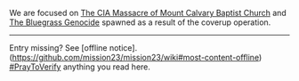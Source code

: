We are focused on [The CIA Massacre of Mount Calvary Baptist Church](https://github.com/mission23/mission23/wiki/The-CIA-Massacre-of-Mount-Calvary-Baptist-Church) and [The Bluegrass Genocide](https://github.com/mission23/mission23/wiki/The-Bluegrass-Genocide) spawned as a result of the coverup operation. 
***
Entry missing? See [offline notice].(https://github.com/mission23/mission23/wiki#most-content-offline)
[#PrayToVerify](https://github.com/mission23/mission23/wiki#pray-to-verify) anything you read here.